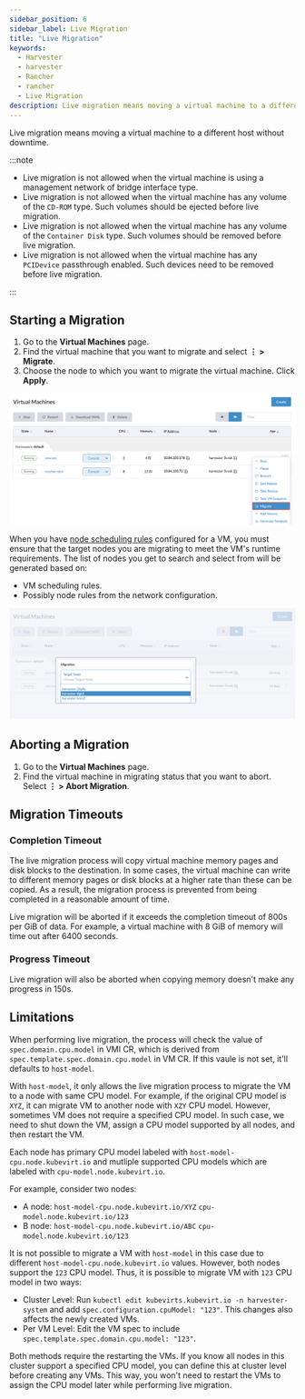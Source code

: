```yaml
---
sidebar_position: 6
sidebar_label: Live Migration
title: "Live Migration"
keywords:
  - Harvester
  - harvester
  - Rancher
  - rancher
  - Live Migration
description: Live migration means moving a virtual machine to a different host without downtime.
---
```


<head>
  <link rel="canonical" href="https://docs.harvesterhci.io/v1.1/vm/live-migration"/>
</head>

Live migration means moving a virtual machine to a different host without downtime.

:::note

- Live migration is not allowed when the virtual machine is using a management network of bridge interface type.
- Live migration is not allowed when the virtual machine has any volume of the `CD-ROM` type. Such volumes should be ejected before live migration.
- Live migration is not allowed when the virtual machine has any volume of the `Container Disk` type. Such volumes should be removed before live migration.
- Live migration is not allowed when the virtual machine has any `PCIDevice` passthrough enabled. Such devices need to be removed before live migration.

:::

## Starting a Migration

1. Go to the **Virtual Machines** page.
1. Find the virtual machine that you want to migrate and select **⋮ > Migrate**.
1. Choose the node to which you want to migrate the virtual machine. Click **Apply**.

![](/img/v1.2/vm/migrate-action.png)

When you have [node scheduling rules](./create-windows-vm.md#node-scheduling-tab) configured for a VM, you must ensure that the target nodes you are migrating to meet the VM's runtime requirements. The list of nodes you get to search and select from will be generated based on:
- VM scheduling rules.
- Possibly node rules from the network configuration.

![](/img/v1.2/vm/migrate.png)

## Aborting a Migration

1. Go to the **Virtual Machines** page.
1. Find the virtual machine in migrating status that you want to abort. Select **⋮ > Abort Migration**.

## Migration Timeouts

### Completion Timeout

The live migration process will copy virtual machine memory pages and disk blocks to the destination. In some cases, the virtual machine can write to different memory pages or disk blocks at a higher rate than these can be copied. As a result, the migration process is prevented from being completed in a reasonable amount of time. 

Live migration will be aborted if it exceeds the completion timeout of 800s per GiB of data. For example, a virtual machine with 8 GiB of memory will time out after 6400 seconds.

### Progress Timeout

Live migration will also be aborted when copying memory doesn't make any progress in 150s.

## Limitations

When performing live migration, the process will check the value of `spec.domain.cpu.model` in VMI CR, which is derived from `spec.template.spec.domain.cpu.model` in VM CR. If this vaule is not set, it'll defaults to `host-model`.

With `host-model`, it only allows the live migration process to migrate the VM to a node with same CPU model. For example, if the original CPU model is `XYZ`, it can migrate VM to another node with `XZY` CPU model. However, sometimes VM does not require a specified CPU model. In such case, we need to shut down the VM, assign a CPU model supported by all nodes, and then restart the VM.

Each node has primary CPU model labeled with `host-model-cpu.node.kubevirt.io` and mutliple supported CPU models which are labeled with `cpu-model.node.kubevirt.io`.

For example, consider two nodes:

- A node: `host-model-cpu.node.kubevirt.io/XYZ` `cpu-model.node.kubevirt.io/123`
- B node: `host-model-cpu.node.kubevirt.io/ABC` `cpu-model.node.kubevirt.io/123`

It is not possible to migrate a VM with `host-model` in this case due to different `host-model-cpu.node.kubevirt.io` values. However, both nodes support the `123` CPU model. Thus, it is possible to migrate VM with `123` CPU model in two ways:
- Cluster Level: Run `kubectl edit kubevirts.kubevirt.io -n harvester-system` and add `spec.configuration.cpuModel: "123"`. This changes also affects the newly created VMs.
- Per VM Level: Edit the VM spec to include `spec.template.spec.domain.cpu.model: "123"`.

Both methods require the restarting the VMs. If you know all nodes in this cluster support a specified CPU model, you can define this at cluster level before creating any VMs. This way, you won't need to restart the VMs to assign the CPU model later while performing live migration.
